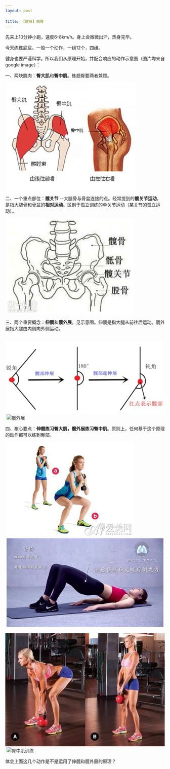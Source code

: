 ```yaml
---
layout: post

title: 【健身】翘臀
---
```


先来上10分钟小跑，速度6-8km/h。身上会微微出汗，热身完毕。

今天练练屁屁。一般一个动作，一组12个，四组。


健身也要严谨科学。所以我们从原理开始，并配合响应的动作示意图（图片均来自google image）：

一、两块肌肉：**臀大肌**和**臀中肌**。练翘臀要两者兼顾。

<div class="center">
  <img src="/images/posts/2017-11-09/臀部.jpg" alt="臀大肌和臀中肌" />
</div>

二、一个重点部位：**髋关节** --大腿骨与骨盆连接的点。经常提到的**髋关节运动**，是指大腿骨和骨盆的**相对运动**。区别于孤立训练的单关节运动（某关节的孤立运动）。

<div class="center">
  <img src="/images/posts/2017-11-09/髋关节.jpg" alt="髋关节" />
</div>

三、两个重要概念：**伸髋**和**髋外展**。见示意图。伸髋是指大腿从前往后运动。髋外展指大腿由内侧向外侧运动。

<div class="center">
  <img src="/images/posts/2017-11-09/伸髋.jpg" alt="伸髋" />
</div>

<div class="center">
  <img src="/images/posts/2017-11-09/髋外展.jpg" alt="髋外展" />
</div>

四、核心要点：**伸髋练习臀大肌，髋外展练习臀中肌**。原则上，任何基于这个原理的动作都可以练到臀部。

<div class="center">
  <img src="/images/posts/2017-11-09/哑铃深蹲.jpg" alt="臀大肌-哑铃深蹲" />
</div>

<div class="center">
  <img src="/images/posts/2017-11-09/臀桥.jpeg" alt="臀大肌-臀桥" />
</div>

<div class="center">
  <img src="/images/posts/2017-11-09/硬拉.jpeg" alt="臀大肌-硬拉" />
</div>

<div class="center">
  <img src="/images/posts/2017-11-09/臀中肌外展训练.jpg" alt="臀中肌训练" />
</div>



体会上面这几个动作是不是运用了伸髋和髋外展的原理？


